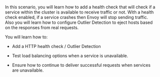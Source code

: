 In this scenario, you will learn how to add a health check that will check if a service within the cluster is available to receive traffic or not. With a health check enabled, if a service crashes then Envoy will stop sending traffic. Also you will learn how to configure Outlier Detection to eject hosts based on the responses from real requests.

You will learn how to:

* Add a HTTP health check / Outlier Detection

* Test load balancing options when a service is unavailable.

* Ensure how to continue to deliver successful requests when services are unavailable.
